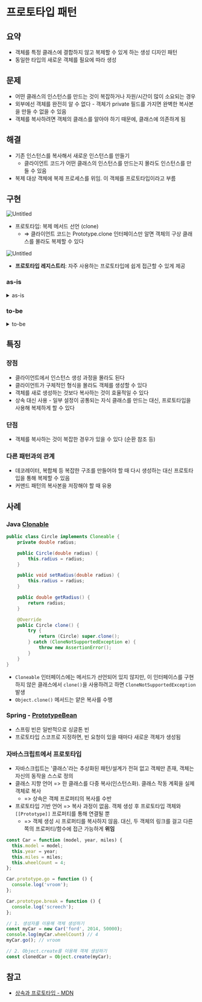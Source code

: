 # 프로토타입 패턴

## 요약

- 객체를 특정 클래스에 결합하지 않고 복제할 수 있게 하는 생성 디자인 패턴
- 동일한 타입의 새로운 객체를 필요에 따라 생성

## 문제

- 어떤 클래스의 인스턴스를 만드는 것이 복잡하거나 자원/시간이 많이 소요되는 경우
- 외부에선 객체를 완전히 알 수 없다 - 객체가 private 필드를 가지면 완벽한 복사본을 만들 수 없을 수 있음
- 객체를 복사하려면 객체의 클래스를 알아야 하기 때문에, 클래스에 의존하게 됨

## 해결

- 기존 인스턴스를 복사해서 새로운 인스턴스를 만들기
    - 클라이언트 코드가 어떤 클래스의 인스턴스를 만드는지 몰라도 인스턴스를 만들 수 있음
- 복제 대상 객체에 복제 프로세스를 위임. 이 객체를 프로토타입이라고 부름

## 구현

![Untitled](https://refactoring.guru/images/patterns/diagrams/prototype/structure-indexed.png)

- 프로토타입: 복제 메서드 선언 (clone)
    - ⇒ 클라이언트 코드는 Prototype.clone 인터페이스만 알면 객체의 구상 클래스를 몰라도 복제할 수 있다

![Untitled](https://refactoring.guru/images/patterns/diagrams/prototype/structure-prototype-cache-indexed.png)

- **프로토타입 레지스트리**: 자주 사용하는 프로토타입에 쉽게 접근할 수 있게 제공

### as-is

<details>
<summary>as-is</summary>

```ts
const tree = new Composite();

const branch1 = new Composite();
branch1.add(new Leaf());
branch1.add(new Leaf());
tree.add(branch1);

const branch2 = new Composite();
branch2.add(new Leaf());
tree.add(branch2);

// tree를 똑같이 복사하려면 ??

const clonedTree = new Composite();
// children이 private이라 알 수 없다..
// 생성한 그대로 기억했다가 재생성..?

const clonedBranch1 = new Composite();
clonedBranch1.add(new Leaf());
clonedBranch1.add(new Leaf());
clonedTree.add(clonedBranch1);

const clonedBranch2 = new Composite();
clonedBranch2.add(new Leaf());
clonedTree.add(clonedBranch2);
```

</details>

### to-be

<details>
<summary>to-be</summary>

```ts
abstract class Component {
  /** ... **/
  public abstract clone(): Component;
}

export class Composite extends Component {
  private children: Set<Component> = new Set<Component>();
  /** ... **/

  public override clone(): Composite {
    const clone = new Composite();
    this.children.forEach((child) => {
      clone.add(child.clone());
    });
    return clone;
  }
}

export class Leaf extends Component {
  /** ... **/
  public override clone(): Leaf {
    const clone = new Leaf();
    clone.setParent(this.parent);
    return clone;
  }
}

// 클라이언트 코드
const tree = new Composite();

const branch1 = new Composite();
branch1.add(new Leaf());
branch1.add(new Leaf());
tree.add(branch1);

const branch2 = new Composite();
branch2.add(new Leaf());
tree.add(branch2);

const clonedTree = tree.clone();
```

</details>

## 특징

### 장점

- 클라이언트에서 인스턴스 생성 과정을 몰라도 된다
- 클라이언트가 구체적인 형식을 몰라도 객체를 생성할 수 있다
- 객체를 새로 생성하는 것보다 복사하는 것이 효율적일 수 있다
- 상속 대신 사용 - 일부 설정이 공통되는 자식 클래스를 만드는 대신, 프로토타입을 사용해 복제하게 할 수 있다

### 단점

- 객체를 복사하는 것이 복잡한 경우가 있을 수 있다 (순환 참조 등)

### 다른 패턴과의 관계

- 데코레이터, 복합체 등 복잡한 구조를 만들어야 할 때 다시 생성하는 대신 프로토타입을 통해 복제할 수 있음
- 커맨드 패턴의 복사본을 저장해야 할 때 유용

## 사례

### Java [Clonable](https://catsbi.oopy.io/16109e87-3c7e-4c6e-9816-c86e6b343cdd)

```java
public class Circle implements Cloneable {
    private double radius;

    public Circle(double radius) {
        this.radius = radius;
    }

    public void setRadius(double radius) {
        this.radius = radius;
    }

    public double getRadius() {
        return radius;
    }

    @Override
    public Circle clone() {
        try {
            return (Circle) super.clone();
        } catch (CloneNotSupportedException e) {
            throw new AssertionError();
        }
    }
}
```

- `Cloneable` 인터페이스에는 메서드가 선언되어 있지 않지만, 이 인터페이스를 구현하지 않은 클래스에서 `clone()`을 사용하려고 하면 `CloneNotSupportedException` 발생
- `Object.clone()` 메서드는 얕은 복사를 수행

### Spring - [PrototypeBean](https://www.geeksforgeeks.org/singleton-and-prototype-bean-scopes-in-java-spring/#:~:text=is%20being%20shared.-,Prototype%20Scope,-%3A)

- 스프링 빈은 일반적으로 싱글톤 빈
- 프로토타입 스코프로 지정하면, 빈 요청이 있을 때마다 새로운 객체가 생성됨

### 자바스크립트에서 프로토타입

- 자바스크립트는 '클래스'라는 추상화된 패턴/설계가 전혀 없고 객체만 존재, 객체는 자신의 동작을 스스로 정의
- 클래스 지향 언어 => 한 클래스를 다중 복사(인스턴스화). 클래스 작동 계획을 실제 객체로 복사
    - => 상속은 객체 프로퍼티의 복사를 수반
- 프로토타입 기반 언어 => 복사 과정이 없음. 객체 생성 후 프로토타입 객체와 `[[Prototype]]` 프로퍼티를 통해 연결될 뿐
    - => 객체 생성 시 프로퍼티를 복사하지 않음. 대신, 두 객체의 링크를 걸고 다른 쪽의 프로퍼티/함수에 접근 가능하게 **위임**

```ts
const Car = function (model, year, miles) {
  this.model = model;
  this.year = year;
  this.miles = miles;
  this.wheelCount = 4;
};

Car.prototype.go = function () {
  console.log('vroom');
};

Car.prototype.break = function () {
  console.log('screech');
};

// 1. 생성자를 이용해 객체 생성하기
const myCar = new Car('ford', 2014, 50000);
console.log(myCar.wheelCount) // 4
myCar.go(); // vroom

// 2. Object.create를 이용해 객체 생성하기
const clonedCar = Object.create(myCar);

```

## 참고

- [상속과 프로토타입 - MDN](https://developer.mozilla.org/ko/docs/Web/JavaScript/Inheritance_and_the_prototype_chain)
